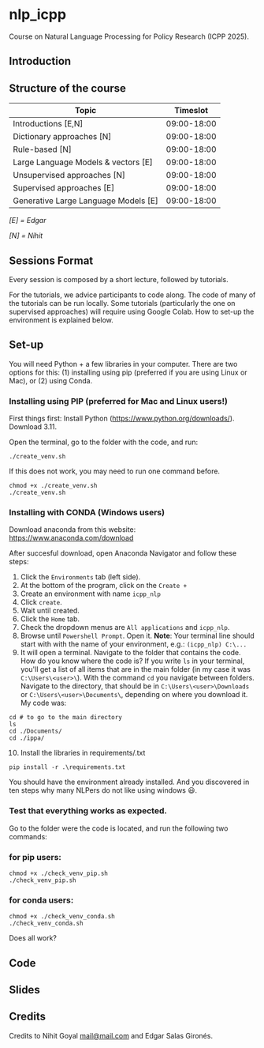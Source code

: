 # nlp_icpp
Course on Natural Language Processing for Policy Research (ICPP 2025).

## Introduction

## Structure of the course

Topic | Timeslot |
|----------|----------|
| Introductions [E,N]  | 09:00-18:00 |
| Dictionary approaches [N]| 09:00-18:00 |
| Rule-based [N] | 09:00-18:00 |
| Large Language Models & vectors [E] | 09:00-18:00 |
| Unsupervised approaches [N] | 09:00-18:00 |
| Supervised approaches [E] | 09:00-18:00 |
| Generative Large Language Models [E] | 09:00-18:00|

*[E] = Edgar*

*[N] = Nihit*

## Sessions Format

Every session is composed by a short lecture, followed by tutorials.

For the tutorials, we advice participants to code along. The code of many of the tutorials can be run locally. Some tutorials (particularly the one on supervised approaches) will require using Google Colab. How to set-up the environment is explained below.

## Set-up

You will need Python + a few libraries in your computer. There are two options for this: (1) installing using pip (preferred if you are using Linux or Mac), or (2) using Conda.

### Installing using PIP (preferred for Mac and Linux users!)
First things first: Install Python (https://www.python.org/downloads/). Download 3.11.

Open the terminal, go to the folder with the code, and run:

````
./create_venv.sh
````

If this does not work, you may need to run one command before.
````
chmod +x ./create_venv.sh
./create_venv.sh
````
### Installing with CONDA (Windows users)

Download anaconda from this website: https://www.anaconda.com/download

After succesful download, open Anaconda Navigator and follow these steps:
1. Click the `Environments` tab (left side).
2. At the bottom of the program, click on the `Create +`
3. Create an environment with name `icpp_nlp`
4. Click `create`.
5. Wait until created. 
6. Click the `Home` tab.
7. Check the dropdown menus are `All applications` and `icpp_nlp`.
8. Browse until `Powershell Prompt`. Open it. **Note**: Your terminal line should start with with the name of your environment, e.g.: `(icpp_nlp) C:\...` 
9. It will open a terminal. Navigate to the folder that contains the code. How do you know where the code is? If you write `ls` in your terminal, you'll get a list of all items that are in the main folder (in my case it was `C:\Users\<user>\`). With the command `cd` you navigate between folders.
Navigate to the directory, that should be in `C:\Users\<user>\Downloads` or `C:\Users\<user>\Documents\`, depending on where you download it. My code was:
```
cd # to go to the main directory
ls
cd ./Documents/
cd ./ippa/
```
10. Install the libraries in requirements/.txt
```
pip install -r .\requirements.txt
```

You should have the environment already installed. And you discovered in ten steps why many NLPers do not like using windows 😃. 

### Test that everything works as expected.

Go to the folder were the code is located, and run the following two commands:
### for pip users:
```
chmod +x ./check_venv_pip.sh
./check_venv_pip.sh
```

### for conda users:
```
chmod +x ./check_venv_conda.sh
./check_venv_conda.sh
```

Does all work?

## Code


## Slides


## Credits
Credits to Nihit Goyal mail@mail.com and Edgar Salas Gironés.

